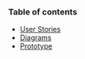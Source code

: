 ### Table of contents
* [User Stories](UserStories.md)
* [Diagrams](Diagrams.md)  
* [Prototype](Prototype.md)
